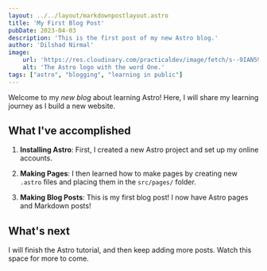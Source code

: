 ```yaml
---
layout: ../../layout/markdownpostlayout.astro
title: 'My First Blog Post'
pubDate: 2023-04-03
description: 'This is the first post of my new Astro blog.'
author: 'Dilshad Nirmal'
image:
    url: 'https://res.cloudinary.com/practicaldev/image/fetch/s--9IAN59Bg--/c_imagga_scale,f_auto,fl_progressive,h_420,q_auto,w_1000/https://dev-to-uploads.s3.amazonaws.com/uploads/articles/snrq7l81sqq76avnnpnk.jpeg' 
    alt: 'The Astro logo with the word One.'
tags: ["astro", "blogging", "learning in public"]
---
```

<!-- # My First Blog Post -->


Welcome to my _new blog_ about learning Astro! Here, I will share my learning journey as I build a new website.

## What I've accomplished

1. **Installing Astro**: First, I created a new Astro project and set up my online accounts.

2. **Making Pages**: I then learned how to make pages by creating new `.astro` files and placing them in the `src/pages/` folder.

3. **Making Blog Posts**: This is my first blog post! I now have Astro pages and Markdown posts!

## What's next

I will finish the Astro tutorial, and then keep adding more posts. Watch this space for more to come.